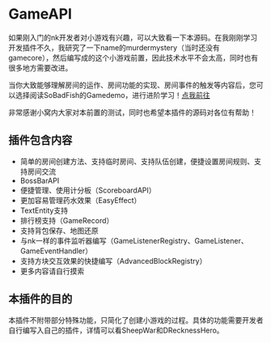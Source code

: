 # GameAPI

如果刚入门的nk开发者对小游戏有兴趣，可以大致看一下本源码。在我刚刚学习开发插件不久，我研究了一下name的murdermystery（当时还没有gamecore），然后编写成的这个小游戏前置，因此技术水平不会太高，同时也有很多地方需要改进。

当你大致能够理解房间的运作、房间功能的实现、房间事件的触发等内容后，您可以选择阅读SoBadFish的Gamedemo，进行进阶学习！[点我前往](https://github.com/SoBadFish/GameDemo)

非常感谢小窝内大家对本前置的测试，同时也希望本插件的源码对各位有帮助！

## 插件包含内容
- 简单的房间创建方法、支持临时房间、支持队伍创建，便捷设置房间规则、支持房间交流
- BossBarAPI
- 便捷管理、使用计分板（ScoreboardAPI）
- 更加容易管理药水效果（EasyEffect）
- TextEntity支持
- 排行榜支持（GameRecord）
- 支持背包保存、地图还原
- 与nk一样的事件监听器编写（GameListenerRegistry、GameListener、GameEventHandler）
- 支持方块交互效果的快捷编写（AdvancedBlockRegistry）
- 更多内容请自行摸索

## 本插件的目的
本插件不附带部分特殊功能，只简化了创建小游戏的过程。具体的功能需要开发者自行编写入自己的插件，详情可以看SheepWar和DRecknessHero。
